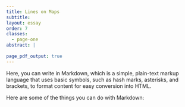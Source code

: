 ```yaml
---
title: Lines on Maps
subtitle:
layout: essay
order: 7
classes:
  - page-one
abstract: |
  
page_pdf_output: true
---
```

Here, you can write in Markdown, which is a simple, plain-text markup language that uses basic symbols, such as hash marks, asterisks, and brackets, to format content for easy conversion into HTML. 

Here are some of the things you can do with Markdown: